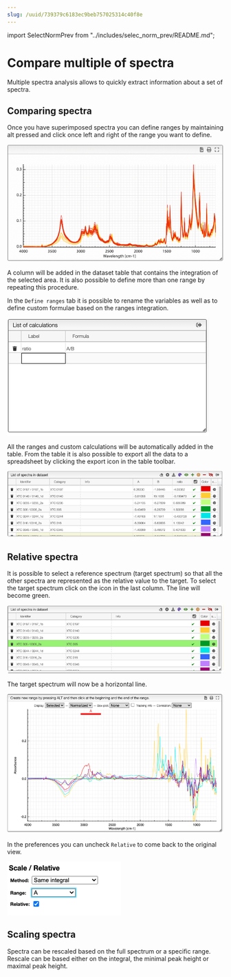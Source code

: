 ```yaml
---
slug: /uuid/739379c6183ec9beb757025314c40f8e
---
```


import SelectNormPrev from "../includes/selec_norm_prev/README.md";

# Compare multiple of spectra

Multiple spectra analysis allows to quickly extract information about a set of spectra.

<SelectNormPrev/>

## Comparing spectra

Once you have superimposed spectra you can define ranges by maintaining alt pressed and click once left and right of the range you want to define.

![add ranges](images/addRanges.gif)

A column will be added in the dataset table that contains the integration of the selected area. It is also possible to define more than one range by repeating this procedure.

In the `Define ranges` tab it is possible to rename the variables as well as to define custom formulae based on the ranges integration.

![custom calculations](images/customCalculations.png)

All the ranges and custom calculations will be automatically added in the table. From the table it is also possible to export all the data to a spreadsheet by clicking the export icon in the table toolbar.

![integrations](images/integrations.png)

## Relative spectra

It is possible to select a reference spectrum (target spectrum) so that all the other spectra are represented as the relative value to the target. To select the target spectrum click on the icon in the last column. The line will become green.

![target](images/target.png)

The target spectrum will now be a horizontal line.

![relative](images/relative.png)

In the preferences you can uncheck `Relative` to come back to the original view.

![preferences](images/preferences.png)

## Scaling spectra

Spectra can be rescaled based on the full spectrum or a specific range. Rescale can be based either on the integral, the minimal peak height or maximal peak height.
